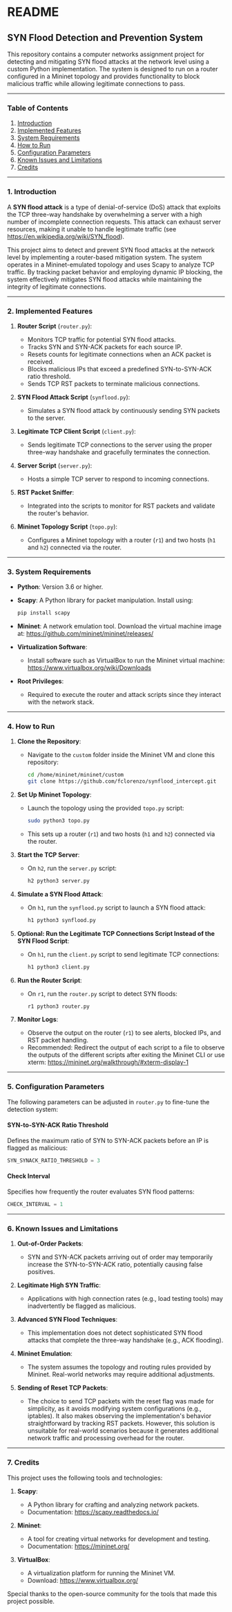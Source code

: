 # README

## **SYN Flood Detection and Prevention System**

This repository contains a computer networks assignment project for detecting and mitigating SYN flood attacks at the network level using a custom Python implementation. The system is designed to run on a router configured in a Mininet topology and provides functionality to block malicious traffic while allowing legitimate connections to pass.

---

### **Table of Contents**

1. [Introduction](#1-introduction)
2. [Implemented Features](#2-implemented-features)
3. [System Requirements](#3-system-requirements)
4. [How to Run](#4-how-to-run)
5. [Configuration Parameters](#5-configuration-parameters)
6. [Known Issues and Limitations](#6-known-issues-and-limitations)
7. [Credits](#7-credits)

---

### **1. Introduction**

A **SYN flood attack** is a type of denial-of-service (DoS) attack that exploits the TCP three-way handshake by overwhelming a server with a high number of incomplete connection requests. This attack can exhaust server resources, making it unable to handle legitimate traffic (see <https://en.wikipedia.org/wiki/SYN_flood>).

This project aims to detect and prevent SYN flood attacks at the network level by implementing a router-based mitigation system. The system operates in a Mininet-emulated topology and uses Scapy to analyze TCP traffic. By tracking packet behavior and employing dynamic IP blocking, the system effectively mitigates SYN flood attacks while maintaining the integrity of legitimate connections.

---

### **2. Implemented Features**

1. **Router Script** (`router.py`):
   - Monitors TCP traffic for potential SYN flood attacks.
   - Tracks SYN and SYN-ACK packets for each source IP.
   - Resets counts for legitimate connections when an ACK packet is received.
   - Blocks malicious IPs that exceed a predefined SYN-to-SYN-ACK ratio threshold.
   - Sends TCP RST packets to terminate malicious connections.

2. **SYN Flood Attack Script** (`synflood.py`):
   - Simulates a SYN flood attack by continuously sending SYN packets to the server.

3. **Legitimate TCP Client Script** (`client.py`):
   - Sends legitimate TCP connections to the server using the proper three-way handshake and gracefully terminates the connection.

4. **Server Script** (`server.py`):
   - Hosts a simple TCP server to respond to incoming connections.

5. **RST Packet Sniffer**:
   - Integrated into the scripts to monitor for RST packets and validate the router's behavior.

6. **Mininet Topology Script** (`topo.py`):
   - Configures a Mininet topology with a router (`r1`) and two hosts (`h1` and `h2`) connected via the router.

---

### **3. System Requirements**

- **Python**: Version 3.6 or higher.
- **Scapy**: A Python library for packet manipulation. Install using:

  ```bash
  pip install scapy
  ```

- **Mininet**: A network emulation tool. Download the virtual machine image at:
  <https://github.com/mininet/mininet/releases/>

- **Virtualization Software**:
  - Install software such as VirtualBox to run the Mininet virtual machine:
    <https://www.virtualbox.org/wiki/Downloads>

- **Root Privileges**:
  - Required to execute the router and attack scripts since they interact with the network stack.

---

### **4. How to Run**

1. **Clone the Repository**:
   - Navigate to the `custom` folder inside the Mininet VM and clone this repository:

     ```bash
     cd /home/mininet/mininet/custom
     git clone https://github.com/fclorenzo/synflood_intercept.git
     ```

2. **Set Up Mininet Topology**:
   - Launch the topology using the provided `topo.py` script:

     ```bash
     sudo python3 topo.py
     ```

   - This sets up a router (`r1`) and two hosts (`h1` and `h2`) connected via the router.

3. **Start the TCP Server**:
   - On `h2`, run the `server.py` script:

     ```bash
     h2 python3 server.py
     ```

4. **Simulate a SYN Flood Attack**:
   - On `h1`, run the `synflood.py` script to launch a SYN flood attack:

     ```bash
     h1 python3 synflood.py
     ```

5. **Optional: Run the Legitimate TCP Connections Script Instead of the SYN Flood Script**:
   - On `h1`, run the `client.py` script to send legitimate TCP connections:

     ```bash
     h1 python3 client.py
     ```

6. **Run the Router Script**:
   - On `r1`, run the `router.py` script to detect SYN floods:

     ```bash
     r1 python3 router.py
     ```

7. **Monitor Logs**:
   - Observe the output on the router (`r1`) to see alerts, blocked IPs, and RST packet handling.
   - Recommended: Redirect the output of each script to a file to observe the outputs of the different scripts after exiting the Mininet CLI or use xterm:
     <https://mininet.org/walkthrough/#xterm-display-1>

---

### **5. Configuration Parameters**

The following parameters can be adjusted in `router.py` to fine-tune the detection system:

#### **SYN-to-SYN-ACK Ratio Threshold**

Defines the maximum ratio of SYN to SYN-ACK packets before an IP is flagged as malicious:

```python
SYN_SYNACK_RATIO_THRESHOLD = 3
```

#### **Check Interval**

Specifies how frequently the router evaluates SYN flood patterns:

```python
CHECK_INTERVAL = 1
```

---

### **6. Known Issues and Limitations**

1. **Out-of-Order Packets**:
   - SYN and SYN-ACK packets arriving out of order may temporarily increase the SYN-to-SYN-ACK ratio, potentially causing false positives.

2. **Legitimate High SYN Traffic**:
   - Applications with high connection rates (e.g., load testing tools) may inadvertently be flagged as malicious.

3. **Advanced SYN Flood Techniques**:
   - This implementation does not detect sophisticated SYN flood attacks that complete the three-way handshake (e.g., ACK flooding).

4. **Mininet Emulation**:
   - The system assumes the topology and routing rules provided by Mininet. Real-world networks may require additional adjustments.

5. **Sending of Reset TCP Packets**:
   - The choice to send TCP packets with the reset flag was made for simplicity, as it avoids modifying system configurations (e.g., iptables). It also makes observing the implementation's behavior straightforward by tracking RST packets. However, this solution is unsuitable for real-world scenarios because it generates additional network traffic and processing overhead for the router.

---

### **7. Credits**

This project uses the following tools and technologies:

1. **Scapy**:
   - A Python library for crafting and analyzing network packets.
   - Documentation: <https://scapy.readthedocs.io/>

2. **Mininet**:
   - A tool for creating virtual networks for development and testing.
   - Documentation: <https://mininet.org/>

3. **VirtualBox**:
   - A virtualization platform for running the Mininet VM.
   - Download: <https://www.virtualbox.org/>

Special thanks to the open-source community for the tools that made this project possible.
